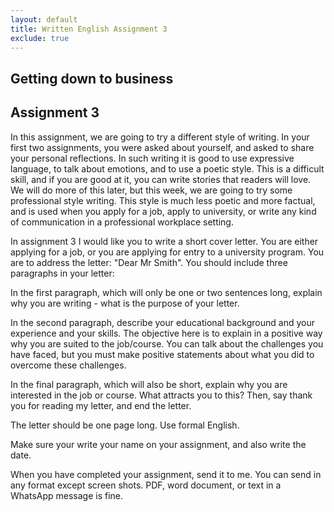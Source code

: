 ```yaml
---
layout: default
title: Written English Assignment 3
exclude: true
---
```


## Getting down to business

## Assignment 3

In this assignment, we are going to try a different style of writing. In your first two assignments, you were asked about yourself, and asked to share your personal reflections. In such writing it is good to use expressive language, to talk about emotions, and to use a poetic style. This is a difficult skill, and if you are good at it, you can write stories that readers will love. We will do more of this later, but this week, we are going to try some professional style writing. This style is much less poetic and more factual, and is used when you apply for a job, apply to university, or write any kind of communication in a professional workplace setting.

In assignment 3 I would like you to write a short cover letter. You are either applying for a job, or you are applying for entry to a university program. You are to address the letter: "Dear Mr Smith". You should include three paragraphs in your letter:

In the first paragraph, which will only be one or two sentences long, explain why you are writing - what is the purpose of your letter.

In the second paragraph, describe your educational background and your experience and your skills. The objective here is to explain in a positive way why you are suited to the job/course. You can talk about the challenges you have faced, but you must make positive statements about what you did to overcome these challenges.

In the final paragraph, which will also be short, explain why you are interested in the job or course. What attracts you to this? Then, say thank you for reading my letter, and end the letter.

The letter should be one page long. Use formal English.

Make sure your write your name on your assignment, and also write the date.

When you have completed your assignment, send it to me. You can send in any format except screen shots. PDF, word document, or text in a WhatsApp message is fine.
